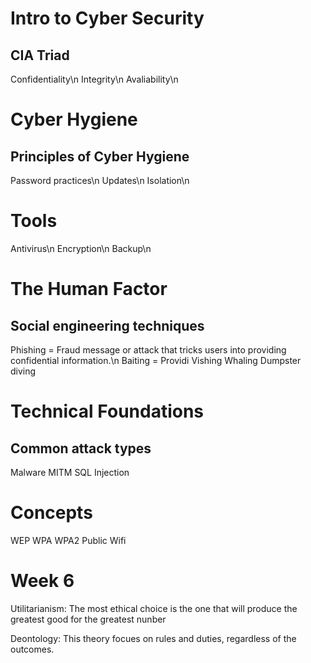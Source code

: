 # Intro to Cyber Security

## CIA Triad
Confidentiality\n
Integrity\n
Avaliability\n

# Cyber Hygiene

## Principles of Cyber Hygiene
Password practices\n
Updates\n
Isolation\n

# Tools
Antivirus\n
Encryption\n
Backup\n

# The Human Factor

## Social engineering techniques
Phishing = Fraud message or attack that tricks users into providing confidential information.\n
Baiting = Providi
Vishing
Whaling
Dumpster diving

# Technical Foundations

## Common attack types
Malware
MITM
SQL Injection

# Concepts
WEP
WPA
WPA2
Public Wifi

# Week 6
Utilitarianism: The most ethical choice is the one that will produce the greatest good for the greatest nunber

Deontology: This theory focues on rules and duties, regardless of the outcomes.

